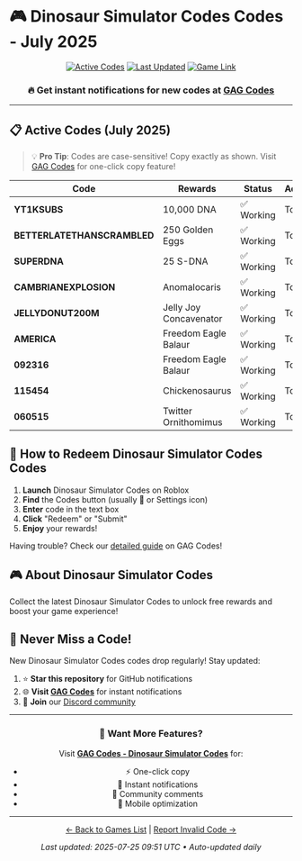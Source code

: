 # 🎮 Dinosaur Simulator Codes Codes - July 2025

<div align="center">

[![Active Codes](https://img.shields.io/badge/Active%20Codes-9-brightgreen)](https://gagcodes.com/roblox/dinosaur-simulator)
[![Last Updated](https://img.shields.io/badge/Last%20Updated-Today-orange)](https://gagcodes.com/roblox/dinosaur-simulator)
[![Game Link](https://img.shields.io/badge/Play-Dinosaur%20Simulator%20Codes-red)](https://www.roblox.com/games/)

### 🔥 **Get instant notifications for new codes at [GAG Codes](https://gagcodes.com/roblox/dinosaur-simulator)**

</div>

---

## 📋 Active Codes (July 2025)

> 💡 **Pro Tip**: Codes are case-sensitive! Copy exactly as shown. Visit [GAG Codes](https://gagcodes.com/roblox/dinosaur-simulator) for one-click copy feature!

| Code | Rewards | Status | Added |
|------|---------|--------|-------|
| **YT1KSUBS** | 10,000 DNA | ✅ Working | Today |
| **BETTERLATETHANSCRAMBLED** | 250 Golden Eggs | ✅ Working | Today |
| **SUPERDNA** | 25 S-DNA | ✅ Working | Today |
| **CAMBRIANEXPLOSION** | Anomalocaris | ✅ Working | Today |
| **JELLYDONUT200M** | Jelly Joy Concavenator | ✅ Working | Today |
| **AMERICA** | Freedom Eagle Balaur | ✅ Working | Today |
| **092316** | Freedom Eagle Balaur | ✅ Working | Today |
| **115454** | Chickenosaurus | ✅ Working | Today |
| **060515** | Twitter Ornithomimus | ✅ Working | Today |


## 📖 How to Redeem Dinosaur Simulator Codes Codes

1. **Launch** Dinosaur Simulator Codes on Roblox
2. **Find** the Codes button (usually 🎁 or Settings icon)
3. **Enter** code in the text box
4. **Click** "Redeem" or "Submit"
5. **Enjoy** your rewards!

Having trouble? Check our [detailed guide](https://gagcodes.com/roblox/dinosaur-simulator#how-to-redeem) on GAG Codes!

## 🎮 About Dinosaur Simulator Codes

Collect the latest Dinosaur Simulator Codes to unlock free rewards and boost your game experience!

## 🔔 Never Miss a Code!

New Dinosaur Simulator Codes codes drop regularly! Stay updated:

1. ⭐ **Star this repository** for GitHub notifications
2. 🌐 **Visit [GAG Codes](https://gagcodes.com/roblox/dinosaur-simulator)** for instant notifications
3. 💬 **Join** our [Discord community](https://gagcodes.com/discord)

---

<div align="center">

### 🚀 Want More Features?

Visit [**GAG Codes - Dinosaur Simulator Codes**](https://gagcodes.com/roblox/dinosaur-simulator) for:
- ⚡ One-click copy
- 🔔 Instant notifications  
- 💬 Community comments
- 📱 Mobile optimization

---

[← Back to Games List](README.md) | [Report Invalid Code →](https://github.com/yourusername/roblox-codes-directory/issues)

*Last updated: 2025-07-25 09:51 UTC • Auto-updated daily*

</div>